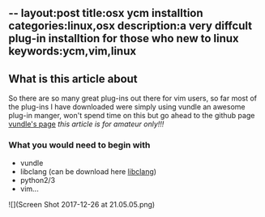 --
layout:post
title:osx ycm installtion
categories:linux,osx
description:a very diffcult plug-in installtion for those who new to linux
keywords:ycm,vim,linux
--
## What is this article about
So there are so many great plug-ins out there for vim users,
so far most of the plug-ins I have downloaded were simply using 
vundle an awesome plug-in manger, won't spend time on this but go
ahead to the github page [vundle's page](https://github.com/VundleVim/Vundle.vim) 
*this article is for amateur only!!!*

### What you would need to begin with
- vundle
- libclang (can be download here [libclang](http://releases.llvm.org/download.html))
- python2/3
- vim...

![](Screen Shot 2017-12-26 at 21.05.05.png)

